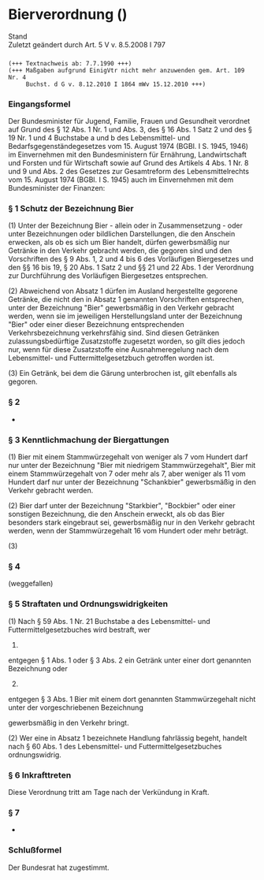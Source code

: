 Bierverordnung ()
=================

Stand  
Zuletzt geändert durch Art. 5 V v. 8.5.2008 I 797

### 

```
(+++ Textnachweis ab: 7.7.1990 +++)
(+++ Maßgaben aufgrund EinigVtr nicht mehr anzuwenden gem. Art. 109 Nr. 4 
     Buchst. d G v. 8.12.2010 I 1864 mWv 15.12.2010 +++)
```

### Eingangsformel

Der Bundesminister für Jugend, Familie, Frauen und Gesundheit verordnet
auf Grund des § 12 Abs. 1 Nr. 1 und Abs. 3, des § 16 Abs. 1 Satz 2 und des § 19 Nr. 1 und 4 Buchstabe a und b des Lebensmittel- und Bedarfsgegenständegesetzes vom 15. August 1974 (BGBl. I S. 1945, 1946) im Einvernehmen mit den Bundesministern für Ernährung, Landwirtschaft und Forsten und für Wirtschaft sowie
auf Grund des Artikels 4 Abs. 1 Nr. 8 und 9 und Abs. 2 des Gesetzes zur Gesamtreform des Lebensmittelrechts vom 15. August 1974 (BGBl. I S. 1945) auch im Einvernehmen mit dem Bundesminister der Finanzen:

### § 1 Schutz der Bezeichnung Bier

(1) Unter der Bezeichnung Bier - allein oder in Zusammensetzung - oder unter Bezeichnungen oder bildlichen Darstellungen, die den Anschein erwecken, als ob es sich um Bier handelt, dürfen gewerbsmäßig nur Getränke in den Verkehr gebracht werden, die gegoren sind und den Vorschriften des § 9 Abs. 1, 2 und 4 bis 6 des Vorläufigen Biergesetzes und den §§ 16 bis 19, § 20 Abs. 1 Satz 2 und §§ 21 und 22 Abs. 1 der Verordnung zur Durchführung des Vorläufigen Biergesetzes entsprechen.

(2) Abweichend von Absatz 1 dürfen im Ausland hergestellte gegorene Getränke, die nicht den in Absatz 1 genannten Vorschriften entsprechen, unter der Bezeichnung "Bier" gewerbsmäßig in den Verkehr gebracht werden, wenn sie im jeweiligen Herstellungsland unter der Bezeichnung "Bier" oder einer dieser Bezeichnung entsprechenden Verkehrsbezeichnung verkehrsfähig sind. Sind diesen Getränken zulassungsbedürftige Zusatzstoffe zugesetzt worden, so gilt dies jedoch nur, wenn für diese Zusatzstoffe eine Ausnahmeregelung nach dem Lebensmittel- und Futtermittelgesetzbuch getroffen worden ist.

(3) Ein Getränk, bei dem die Gärung unterbrochen ist, gilt ebenfalls als gegoren.

### § 2

-

### § 3 Kenntlichmachung der Biergattungen

(1) Bier mit einem Stammwürzegehalt von weniger als 7 vom Hundert darf nur unter der Bezeichnung "Bier mit niedrigem Stammwürzegehalt", Bier mit einem Stammwürzegehalt von 7 oder mehr als 7, aber weniger als 11 vom Hundert darf nur unter der Bezeichnung "Schankbier" gewerbsmäßig in den Verkehr gebracht werden.

(2) Bier darf unter der Bezeichnung "Starkbier", "Bockbier" oder einer sonstigen Bezeichnung, die den Anschein erweckt, als ob das Bier besonders stark eingebraut sei, gewerbsmäßig nur in den Verkehr gebracht werden, wenn der Stammwürzegehalt 16 vom Hundert oder mehr beträgt.

(3)

### § 4

(weggefallen)

### § 5 Straftaten und Ordnungswidrigkeiten

(1) Nach § 59 Abs. 1 Nr. 21 Buchstabe a des Lebensmittel- und Futtermittelgesetzbuches wird bestraft, wer

1.  
entgegen § 1 Abs. 1 oder § 3 Abs. 2 ein Getränk unter einer dort genannten Bezeichnung oder

2.  
entgegen § 3 Abs. 1 Bier mit einem dort genannten Stammwürzegehalt nicht unter der vorgeschriebenen Bezeichnung

gewerbsmäßig in den Verkehr bringt.

(2) Wer eine in Absatz 1 bezeichnete Handlung fahrlässig begeht, handelt nach § 60 Abs. 1 des Lebensmittel- und Futtermittelgesetzbuches ordnungswidrig.

### § 6 Inkrafttreten

Diese Verordnung tritt am Tage nach der Verkündung in Kraft.

### § 7

-

### Schlußformel

Der Bundesrat hat zugestimmt.
